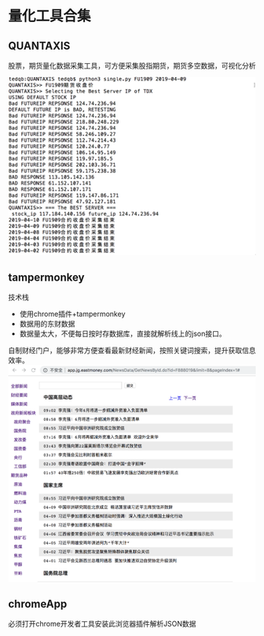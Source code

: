 # 量化工具合集


## QUANTAXIS

股票，期货量化数据采集工具，可方便采集股指期货，期货多空数据，可视化分析

<img src="https://github.com/tedQB/easy-trading/blob/master/img/409.png?raw=true" width=600>



## tampermonkey
技术栈
* 使用chrome插件+tampermonkey
* 数据用的东财数据
* 数据量太大，不便每日按时存数据库，直接就解析线上的json接口。
  
自制财经门户，能够非常方便查看最新财经新闻，按照关键词搜索，提升获取信息效率。
<img src="https://github.com/tedQB/easy-trading/blob/master/img/405.png?raw=true" width=600>


## chromeApp

必须打开chrome开发者工具安装此浏览器插件解析JSON数据



